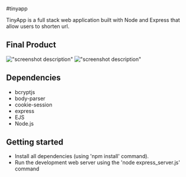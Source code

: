 #tinyapp

TinyApp is a full stack web application built with Node and Express that allow users to shorten url.

## Final Product
!["screenshot description"](#)
!["screenshot description"](#)

## Dependencies

- bcryptjs
- body-parser
- cookie-session
- express
- EJS
- Node.js

## Getting started
- Install all dependencies (using 'npm install' command).
- Run the development web server using the 'node express_server.js' command
